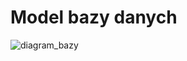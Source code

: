 # Model bazy danych

![diagram_bazy](https://user-images.githubusercontent.com/93037037/145724851-9dd90965-481e-4981-bddc-0f19c7ae0cd8.png)
